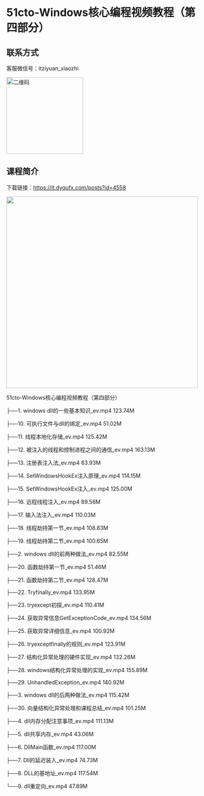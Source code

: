 # 51cto-Windows核心编程视频教程（第四部分）

## 联系方式

客服微信号：itziyuan_xiaozhi

<img src="https://ziyuanyun.oss-cn-guangzhou.aliyuncs.com/common/20240614073449/666b82192834a.jpg" width="200" height="200" alt="二维码">

## 课程简介

下载链接：https://it.dyqufx.com/posts?id=4558

<img src="https://ziyuanyun.oss-cn-guangzhou.aliyuncs.com/yun/20241104073009/67280781af112.jpg" width="500" alt="">

  

 51cto-Windows核心编程视频教程（第四部分）

 ├──1. windows dll的一些基本知识_ev.mp4 123.74M

 ├──10. 可执行文件与dll的绑定_ev.mp4 51.02M

 ├──11. 线程本地化存储_ev.mp4 125.42M

 ├──12. 被注入的线程和控制进程之间的通信_ev.mp4 163.13M

 ├──13. 注册表注入法_ev.mp4 63.93M

 ├──14. SetWindowsHookEx注入原理_ev.mp4 114.15M

 ├──15. SetWindowsHookEx注入_ev.mp4 125.00M

 ├──16. 远程线程注入_ev.mp4 89.56M

 ├──17. 输入法注入_ev.mp4 110.03M

 ├──18. 线程劫持第一节_ev.mp4 108.83M

 ├──19. 线程劫持第二节_ev.mp4 100.65M

 ├──2. windows dll的前两种做法_ev.mp4 82.55M

 ├──20. 函数劫持第一节_ev.mp4 51.46M

 ├──21. 函数劫持第二节_ev.mp4 128.47M

 ├──22. Tryfinally_ev.mp4 133.95M

 ├──23. tryexcept初探_ev.mp4 110.41M

 ├──24. 获取异常信息GetExceptionCode_ev.mp4 134.56M

 ├──25. 获取异常详细信息_ev.mp4 100.92M

 ├──26. tryexceptfinally的规则_ev.mp4 123.91M

 ├──27. 结构化异常处理的硬件实现_ev.mp4 132.26M

 ├──28. windows结构化异常处理的实现_ev.mp4 155.89M

 ├──29. UnhandledException_ev.mp4 140.92M

 ├──3. windows dll的后两种做法_ev.mp4 115.42M

 ├──30. 向量结构化异常处理和课程总结_ev.mp4 101.25M

 ├──4. dll内存分配注意事项_ev.mp4 111.13M

 ├──5. dll共享内存_ev.mp4 43.06M

 ├──6. DllMain函数_ev.mp4 117.00M

 ├──7. Dll的延迟装入_ev.mp4 74.73M

 ├──8. DLL的基地址_ev.mp4 117.54M

 └──9. dll重定向_ev.mp4 47.89M

  